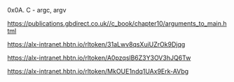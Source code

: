 0x0A. C - argc, argv

https://publications.gbdirect.co.uk//c_book/chapter10/arguments_to_main.html

https://alx-intranet.hbtn.io/rltoken/31aLwv8qsXuiUZrOk9Djqg

https://alx-intranet.hbtn.io/rltoken/A0pzqslB6Z3Y3OV3hJQ6Tw

https://alx-intranet.hbtn.io/rltoken/MkOUE1ndq1UAx9Erk-AVbg


